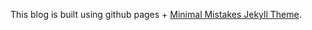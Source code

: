 This blog is built using github pages + [Minimal Mistakes Jekyll Theme](https://mmistakes.github.io/minimal-mistakes/).


